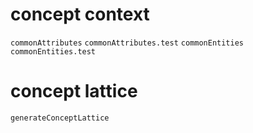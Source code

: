 # concept context

`commonAttributes`
`commonAttributes.test`
`commonEntities`
`commonEntities.test`

# concept lattice

`generateConceptLattice`
